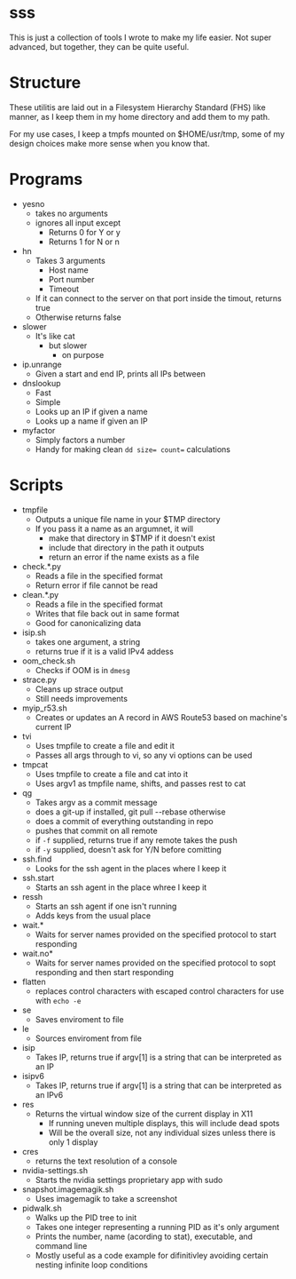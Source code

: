 # sss

This is just a collection of tools I wrote to make my life easier. 
Not super advanced, but together, they can be quite useful.


# Structure
These utilitis are laid out in a Filesystem Hierarchy Standard (FHS) like manner, as I keep them in my home directory and add them to my path.

For my use cases, I keep a tmpfs mounted on $HOME/usr/tmp, some of my design choices make more sense when you know that.

# Programs
- yesno
  - takes no arguments
  - ignores all input except
    - Returns 0 for Y or y
    - Returns 1 for N or n
- hn
  - Takes 3 arguments
    - Host name
    - Port number
    - Timeout
  - If it can connect to the server on that port inside the timout, returns true
  - Otherwise returns false
- slower
  - It's like cat
    - but slower
      - on purpose
- ip.unrange
  - Given a start and end IP, prints all IPs between
- dnslookup
  - Fast
  - Simple
  - Looks up an IP if given a name
  - Looks up a name if given an IP
- myfactor
  - Simply factors a number
  - Handy for making clean `dd size= count=` calculations

# Scripts

- tmpfile
  - Outputs a unique file name in your $TMP directory
  - If you pass it a name as an argumnet, it will 
    - make that directory in $TMP if it doesn't exist
    - include that directory in the path it outputs
    - return an error if the name exists as a file
- check.*.py
  - Reads a file in the specified format
  - Return error if file cannot be read
- clean.*.py
  - Reads a file in the specified format
  - Writes that file back out in same format
  - Good for canonicalizing data
- isip.sh
  - takes one argument, a string
  - returns true if it is a valid IPv4 addess
- oom_check.sh
  - Checks if OOM is in `dmesg`
- strace.py
  - Cleans up strace output
  - Still needs improvements
- myip_r53.sh
  - Creates or updates an A record in AWS Route53 based on machine's current IP
- tvi
  - Uses tmpfile to create a file and edit it
  - Passes all args through to vi, so any vi options can be used
- tmpcat
  - Uses tmpfile to create a file and cat into it
  - Uses argv1 as tmpfile name, shifts, and passes rest to cat
- qg
  - Takes argv as a commit message
  - does a git-up if installed, git pull --rebase otherwise
  - does a commit of everything outstanding in repo
  - pushes that commit on all remote
  - if `-f` supplied, returns true if any remote takes the push
  - if `-y` supplied, doesn't ask for Y/N before comitting
- ssh.find
  - Looks for the ssh agent in the places where I keep it
- ssh.start
  - Starts an ssh agent in the place whree I keep it
- ressh
  - Starts an ssh agent if one isn't running
  - Adds keys from the usual place
- wait.*
    - Waits for server names provided on the specified protocol to start responding
- wait.no*
    - Waits for server names provided on the specified protocol to sopt responding and then start responding
- flatten
  - replaces control characters with escaped control characters for use with `echo -e`
- se
  - Saves enviroment to file
- le
  - Sources enviroment from file
- isip
  - Takes IP, returns true if argv[1] is a string that can be interpreted as an IP
- isipv6
  - Takes IP, returns true if argv[1] is a string that can be interpreted as an IPv6
- res
  - Returns the virtual window size of the current display in X11
    - If running uneven multiple displays, this will include dead spots
    - Will be the overall size, not any individual sizes unless there is only 1 display
- cres
  - returns the text resolution of a console
- nvidia-settings.sh
  - Starts the nvidia settings proprietary app with sudo
- snapshot.imagemagik.sh
  - Uses imagemagik to take a screenshot
- pidwalk.sh
  - Walks up the PID tree to init
  - Takes one integer representing a running PID as it's only argument
  - Prints the number, name (acording to stat), executable, and command line
  - Mostly useful as a code example for difinitivley avoiding certain nesting infinite loop conditions
